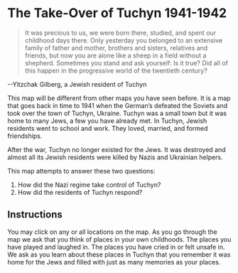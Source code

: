 # The Take-Over of Tuchyn 1941-1942

> It was precious to us, we were born there, studied, and spent our childhood days there. Only yesterday you belonged to an extensive family of father and mother, brothers and sisters, relatives and friends, but now you are alone like a sheep in a field without a shepherd. Sometimes you stand and ask yourself: Is it true? Did all of this happen in the progressive world of the twentieth century?

--Yitzchak Gilberg, a Jewish resident of Tuchyn

This map will be different from other maps you have seen before. It is a map that goes back in time to 1941 when the German’s defeated the Soviets and took over the town of Tuchyn, Ukraine. Tuchyn was a small town but it was home to many Jews, a few you have already met.  In Tuchyn, Jewish residents went to school and work. They loved, married, and formed friendships. 

After the war, Tuchyn no longer existed for the Jews. It was destroyed and almost all its Jewish residents were killed by Nazis and Ukrainian helpers.  

This map attempts to answer these two questions: 


1. How did the Nazi regime take control of Tuchyn? 
2. How did the residents of Tuchyn respond?

## Instructions

You may click on any or all locations on the map. As you go through the map we ask that you think of places in your own childhoods. The places you have played and laughed in. The places you have cried in or felt unsafe in. We ask as you learn about these places in Tuchyn that you remember it was home for the Jews and filled with just as many memories as your places.
